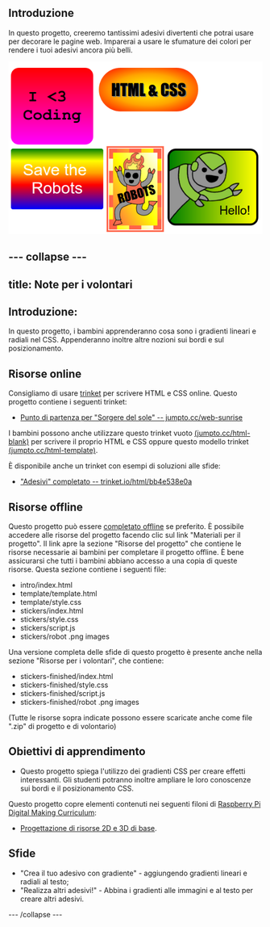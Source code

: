 ## Introduzione

In questo progetto, creeremo tantissimi adesivi divertenti che potrai usare per decorare le pagine web. Imparerai a usare le sfumature dei colori per rendere i tuoi adesivi ancora più belli.

![screenshot](images/stickers-finished.png)


--- collapse ---
---
title: Note per i volontari
---


## Introduzione:
In questo progetto, i bambini apprenderanno cosa sono i gradienti lineari e radiali nel CSS. Appenderanno inoltre altre nozioni sui bordi e sul posizionamento. 

## Risorse online

Consigliamo di usare [trinket](https://trinket.io/) per scrivere HTML e CSS online. Questo progetto contiene i seguenti trinket:

+ [Punto di partenza per "Sorgere del sole" -- jumpto.cc/web-sunrise](http://jumpto.cc/web-sunrise)

I bambini possono anche utilizzare questo trinket vuoto [(jumpto.cc/html-blank)](http://jumpto.cc/html-blank) per scrivere il proprio HTML e CSS oppure questo modello trinket [(jumpto.cc/html-template)](http://jumpto.cc/html-template).

È disponibile anche un trinket con esempi di soluzioni alle sfide:

+ ["Adesivi" completato -- trinket.io/html/bb4e538e0a](https://trinket.io/html/bb4e538e0a)

## Risorse offline
Questo progetto può essere [completato offline](https://www.codeclubprojects.org/en-GB/resources/webdev-working-offline/) se preferito. È possibile accedere alle risorse del progetto facendo clic sul link "Materiali per il progetto". Il link apre la sezione "Risorse del progetto" che contiene le risorse necessarie ai bambini per completare il progetto offline. È bene assicurarsi che tutti i bambini abbiano accesso a una copia di queste risorse. Questa sezione contiene i seguenti file:

+ intro/index.html
+ template/template.html
+ template/style.css
+ stickers/index.html
+ stickers/style.css
+ stickers/script.js
+ stickers/robot .png images

Una versione completa delle sfide di questo progetto è presente anche nella sezione "Risorse per i volontari", che contiene:

+ stickers-finished/index.html
+ stickers-finished/style.css
+ stickers-finished/script.js
+ stickers-finished/robot .png images


(Tutte le risorse sopra indicate possono essere scaricate anche come file ".zip" di progetto e di volontario)

## Obiettivi di apprendimento
+ Questo progetto spiega l'utilizzo dei gradienti CSS per creare effetti interessanti. Gli studenti potranno inoltre ampliare le loro conoscenze sui bordi e il posizionamento CSS. 

Questo progetto copre elementi contenuti nei seguenti filoni di [Raspberry Pi Digital Making Curriculum](http://rpf.io/curriculum):

+ [Progettazione di risorse 2D e 3D di base](https://www.raspberrypi.org/curriculum/design/creator).

## Sfide
+ "Crea il tuo adesivo con gradiente" - aggiungendo gradienti lineari e radiali al testo;
+ "Realizza altri adesivi!" - Abbina i gradienti alle immagini e al testo per creare altri adesivi.

--- /collapse ---